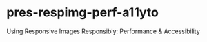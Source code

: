 pres-respimg-perf-a11yto
========================

Using Responsive Images Responsibly: Performance &amp; Accessibility
